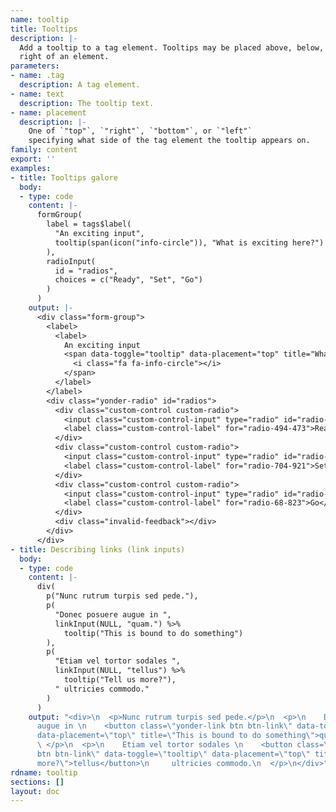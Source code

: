 ```yaml
---
name: tooltip
title: Tooltips
description: |-
  Add a tooltip to a tag element. Tooltips may be placed above, below, left, or
  right of an element.
parameters:
- name: .tag
  description: A tag element.
- name: text
  description: The tooltip text.
- name: placement
  description: |-
    One of `"top"`, `"right"`, `"bottom"`, or `"left"`
    specifying what side of the tag element the tooltip appears on.
family: content
export: ''
examples:
- title: Tooltips galore
  body:
  - type: code
    content: |-
      formGroup(
        label = tags$label(
          "An exciting input",
          tooltip(span(icon("info-circle")), "What is exciting here?")
        ),
        radioInput(
          id = "radios",
          choices = c("Ready", "Set", "Go")
        )
      )
    output: |-
      <div class="form-group">
        <label>
          <label>
            An exciting input
            <span data-toggle="tooltip" data-placement="top" title="What is exciting here?">
              <i class="fa fa-info-circle"></i>
            </span>
          </label>
        </label>
        <div class="yonder-radio" id="radios">
          <div class="custom-control custom-radio">
            <input class="custom-control-input" type="radio" id="radio-494-473" name="radios" value="Ready" checked/>
            <label class="custom-control-label" for="radio-494-473">Ready</label>
          </div>
          <div class="custom-control custom-radio">
            <input class="custom-control-input" type="radio" id="radio-704-921" name="radios" value="Set"/>
            <label class="custom-control-label" for="radio-704-921">Set</label>
          </div>
          <div class="custom-control custom-radio">
            <input class="custom-control-input" type="radio" id="radio-68-823" name="radios" value="Go"/>
            <label class="custom-control-label" for="radio-68-823">Go</label>
          </div>
          <div class="invalid-feedback"></div>
        </div>
      </div>
- title: Describing links (link inputs)
  body:
  - type: code
    content: |-
      div(
        p("Nunc rutrum turpis sed pede."),
        p(
          "Donec posuere augue in ",
          linkInput(NULL, "quam.") %>%
            tooltip("This is bound to do something")
        ),
        p(
          "Etiam vel tortor sodales ",
          linkInput(NULL, "tellus") %>%
            tooltip("Tell us more?"),
          " ultricies commodo."
        )
      )
    output: "<div>\n  <p>Nunc rutrum turpis sed pede.</p>\n  <p>\n    Donec posuere
      augue in \n    <button class=\"yonder-link btn btn-link\" data-toggle=\"tooltip\"
      data-placement=\"top\" title=\"This is bound to do something\">quam.</button>\n
      \ </p>\n  <p>\n    Etiam vel tortor sodales \n    <button class=\"yonder-link
      btn btn-link\" data-toggle=\"tooltip\" data-placement=\"top\" title=\"Tell us
      more?\">tellus</button>\n     ultricies commodo.\n  </p>\n</div>"
rdname: tooltip
sections: []
layout: doc
---
```

